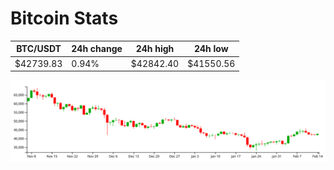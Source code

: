 # Bitcoin Stats

BTC/USDT|24h change|24h high|24h low|
|---|---|---|---|
|$42739.83|0.94%|$42842.40|$41550.56|

<img src="./chart.svg">

